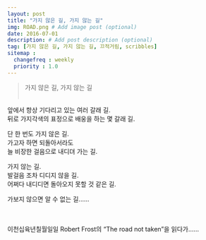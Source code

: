 ```yaml
---
layout: post
title: "가지 않은 길, 가지 않는 길"
img: ROAD.png # Add image post (optional)
date: 2016-07-01
description: # Add post description (optional)
tag: [가지 않은 길, 가지 않는 길, 끄적거림, scribbles]
sitemap :
  changefreq : weekly
  priority : 1.0
---
```

> 가지 않은 길, 가지 않는 길
<br/><br/>

앞에서 항상 기다리고 있는 여러 갈래 길.<br/>
뒤로 가지각색의 표정으로 배웅을 하는 몇 갈래 길.

단 한 번도 가지 않은 길.<br/>
가고자 하면 되돌아서라도<br/>
늘 비장한 걸음으로 내디뎌 가는 길.

가지 않는 길.<br/>
발걸음 조차 디디지 않을 길.<br/>
어쩌다 내디디면 돌아오지 못할 것 같은 길.


가보지 않으면 알 수 없는 길......
<br/><br/><br/>

이천십육년칠월일일 Robert Frost의 “The road not taken”을 읽다가……
